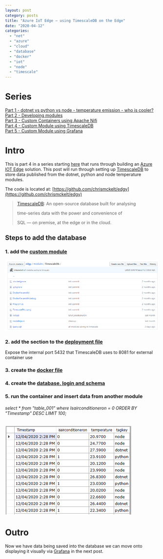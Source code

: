 ```yaml
---
layout: post
category: posts
title: "Azure IoT Edge – using TimescaleDB on the Edge"
date: "2020-04-12"
categories: 
  - "net"
  - "azure"
  - "cloud"
  - "database"
  - "docker"
  - "iot"
  - "node"
  - "timescale"
---
```


# Series

[Part 1 - dotnet vs python vs node - temperature emission - who is cooler?](https://dev.to/chris_mckelt/azure-iot-edge-who-is-cooler-dotnet-node-or-python-369m)  
[Part 2 - Developing modules](https://dev.to/chris_mckelt/azure-iot-edge-developing-custom-modules-df3)  
[Part 3 - Custom Containers using Apache Nifi](https://dev.to/chris_mckelt/azure-iot-edge-3rd-party-containers-3mi3)  
[Part 4 - Custom Module using TimescaleDB](https://dev.to/chris_mckelt/azure-iot-edge-using-timescaledb-on-the-edge-2ec1)  
[Part 5 - Custom Module using Grafana](https://dev.to/chris_mckelt/azure-iot-edge-using-grafana-on-the-edge-26na)

# Intro

This is part 4 in a series starting [here](https://dev.to/chris_mckelt/azure-iot-edge-who-is-cooler-dotnet-node-or-python-369m) that runs through building an [Azure IOT Edge](https://docs.microsoft.com/en-us/azure/iot-edge/about-iot-edge) solution. This post will run through setting up [TimescaleDB](https://www.timescale.com/) to store data published from the dotnet, python and node temperature modules.

The code is located at: [https://github.com/chrismckelt/edgy](https://github.com/chrismckelt/edgy)

> [TimescaleDB](https://www.timescale.com/): An open-source database built for analysing
> 
> time-series data with the power and convenience of
> 
> SQL — on premise, at the edge or in the cloud.

## Steps to add the database

### 1\. add the [custom module](https://github.com/chrismckelt/edgy/tree/master/modules/TimescaleDb) 

![](images/79062247-060de280-7ccb-11ea-901d-7faa07663fd6.png)

### 2\. add the section to the [deployment file](https://github.com/chrismckelt/edgy/blob/master/deployment.debug.template.json)

Expose the internal port 5432 that TimescaleDB uses to 8081 for external container use

<script src="https://gist.github.com/chrismckelt/3e3da727c762c8bc038551a8ef683943.js"></script>

### 3\. create the [docker file](https://github.com/chrismckelt/edgy/blob/master/modules/TimescaleDb/Dockerfile.amd64.debug)

<script src="https://gist.github.com/chrismckelt/efe8e3ed3ae9a61a07a67b9d3454b2dd.js"></script>

### 4\. create the [database, login and schema](https://github.com/chrismckelt/edgy/blob/master/modules/TimescaleDb/init.sql)

<script src="https://gist.github.com/chrismckelt/f4e73f67a6903a1f4a0446065fdc6e78.js"></script>

### 5\. run the container and insert data from another module

<script src="https://gist.github.com/chrismckelt/bfe5ece31db7cd6db21d0eb5efdee339.js"></script>

######  select \* from "table\_001" where Isairconditioneron = 0 ORDER BY "Timestamp" DESC LIMIT 100;

![](images/79062131-078adb00-7cca-11ea-975e-6885c0ba70ce.png)

# Outro

Now we have data being saved into the database we can move onto displaying it visually via [Grafana](https://grafana.com/) in the next post.

